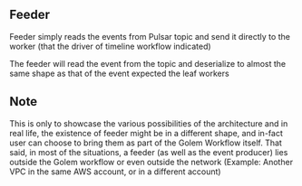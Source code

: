 ## Feeder

Feeder simply reads the events from Pulsar topic
and send it directly to the worker (that the driver of timeline workflow indicated)

The feeder will read the event from the topic and deserialize to almost the same shape as that of the event
expected the leaf workers

## Note
This is only to showcase the various possibilities of the architecture and in real life, the existence of feeder might be in
a different shape, and in-fact user can choose to bring them as part of the Golem Workflow itself.
That said, in most of the situations, a feeder (as well as the event producer) lies outside the Golem workflow
or even outside the network (Example: Another VPC in the same AWS account, or in a different account)

